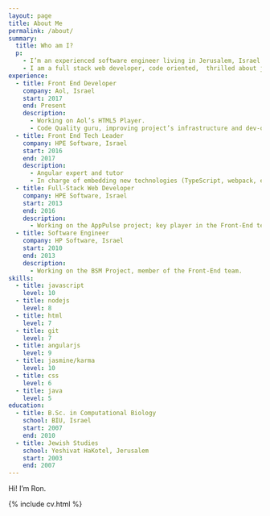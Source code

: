 ```yaml
---
layout: page
title: About Me
permalink: /about/
summary:
  title: Who am I?
  p:
    - I’m an experienced software engineer living in Jerusalem, Israel.
    - I am a full stack web developer, code oriented,  thrilled about javascript, angularjs and other cool front-end techs, great team player and tech leader.
experience:
  - title: Front End Developer
    company: Aol, Israel
    start: 2017
    end: Present
    description:
      - Working on Aol’s HTML5 Player.
      - Code Quality guru, improving project’s infrastructure and dev-ops processes.
  - title: Front End Tech Leader
    company: HPE Software, Israel
    start: 2016
    end: 2017
    description:
      - Angular expert and tutor
      - In charge of embedding new technologies (TypeScript, webpack, etc.), and leading the unit-testing agenda.
  - title: Full-Stack Web Developer
    company: HPE Software, Israel
    start: 2013
    end: 2016
    description:
      - Working on the AppPulse project; key player in the Front-End team.
  - title: Software Engineer
    company: HP Software, Israel
    start: 2010
    end: 2013
    description:
      - Working on the BSM Project, member of the Front-End team.
skills:
  - title: javascript
    level: 10
  - title: nodejs
    level: 8
  - title: html
    level: 7
  - title: git
    level: 7
  - title: angularjs
    level: 9
  - title: jasmine/karma
    level: 10
  - title: css
    level: 6
  - title: java
    level: 5
education:
  - title: B.Sc. in Computational Biology
    school: BIU, Israel
    start: 2007
    end: 2010
  - title: Jewish Studies
    school: Yeshivat HaKotel, Jerusalem
    start: 2003
    end: 2007
---
```


Hi! I’m Ron.

{% include cv.html %}

